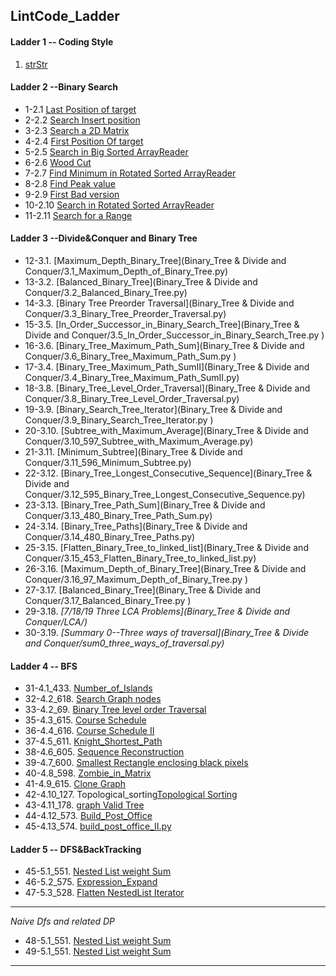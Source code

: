 ## LintCode_Ladder

#### Ladder 1 -- Coding Style

1. [strStr](Binary_Search/1.1_strStr.py)

#### Ladder 2 --Binary Search

* 1-2.1 [Last Position of target](Binary_Search/2.1_Last_Position_of_Target.py)
* 2-2.2 [Search Insert position](Binary_Search/2.2_Search_Insert_position.py)
* 3-2.3 [Search a 2D Matrix](Binary_Search/2.3_Search_a2D_Matrix.py)
* 4-2.4 [First Position Of target](Binary_Search/2.4_First_Position_of_Target.py)
* 5-2.5 [Search in Big Sorted ArrayReader](Binary_Search/2.5_Search_in_Big_Sorted_Array.py)
* 6-2.6 [Wood Cut](Binary_Search/2.6_Wood_Cut.py)
* 7-2.7 [Find Minimum in Rotated Sorted ArrayReader](Binary_Search/2.7_Find_Minimum_in_Rotated_Sorted_Array.py)
* 8-2.8 [Find Peak value](Binary_Search/2.8_Find_Peak_Value.py)
* 9-2.9 [First Bad version](Binary_Search/2.9_First_Bad_Version.py)
* 10-2.10 [Search in Rotated Sorted ArrayReader](Binary_Search/2.10_Search_In_Rotated_Sorted_Array.py)
* 11-2.11 [Search for a Range](Binary_Search/2.11_Search_For_A_Range.py)

#### Ladder 3 --Divide&Conquer and Binary Tree
* 12-3.1. [Maximum_Depth_Binary_Tree](Binary_Tree & Divide and Conquer/3.1_Maximum_Depth_of_Binary_Tree.py)
* 13-3.2. [Balanced_Binary_Tree](Binary_Tree & Divide and Conquer/3.2_Balanced_Binary_Tree.py)
* 14-3.3. [Binary Tree Preorder Traversal](Binary_Tree & Divide and Conquer/3.3_Binary_Tree_Preorder_Traversal.py)
* 15-3.5. [In_Order_Successor_in_Binary_Search_Tree](Binary_Tree & Divide and Conquer/3.5_In_Order_Successor_in_Binary_Search_Tree.py	)
* 16-3.6. [Binary_Tree_Maximum_Path_Sum](Binary_Tree & Divide and Conquer/3.6_Binary_Tree_Maximum_Path_Sum.py	)
* 17-3.4. [Binary_Tree_Maximum_Path_SumII](Binary_Tree & Divide and Conquer/3.4_Binary_Tree_Maximum_Path_SumII.py)
* 18-3.8. [Binary_Tree_Level_Order_Traversal](Binary_Tree & Divide and Conquer/3.8_Binary_Tree_Level_Order_Traversal.py)
* 19-3.9. [Binary_Search_Tree_Iterator](Binary_Tree & Divide and Conquer/3.9_Binary_Search_Tree_Iterator.py	)
* 20-3.10. [Subtree_with_Maximum_Average](Binary_Tree & Divide and Conquer/3.10_597_Subtree_with_Maximum_Average.py)
* 21-3.11. [Minimum_Subtree](Binary_Tree & Divide and Conquer/3.11_596_Minimum_Subtree.py)
* 22-3.12. [Binary_Tree_Longest_Consecutive_Sequence](Binary_Tree & Divide and Conquer/3.12_595_Binary_Tree_Longest_Consecutive_Sequence.py)
* 23-3.13. [Binary_Tree_Path_Sum](Binary_Tree & Divide and Conquer/3.13_480_Binary_Tree_Path_Sum.py)
* 24-3.14. [Binary_Tree_Paths](Binary_Tree & Divide and Conquer/3.14_480_Binary_Tree_Paths.py)
* 25-3.15. [Flatten_Binary_Tree_to_linked_list](Binary_Tree & Divide and Conquer/3.15_453_Flatten_Binary_Tree_to_linked_list.py)
* 26-3.16. [Maximum_Depth_of_Binary_Tree](Binary_Tree & Divide and Conquer/3.16_97_Maximum_Depth_of_Binary_Tree.py	)
* 27-3.17. [Balanced_Binary_Tree](Binary_Tree & Divide and Conquer/3.17_Balanced_Binary_Tree.py	)
* 29-3.18. *[7/18/19 Three LCA Problems](Binary_Tree & Divide and Conquer/LCA/)*
* 30-3.19. *[Summary 0--Three ways of traversal](Binary_Tree & Divide and Conquer/sum0_three_ways_of_traversal.py)*

#### Ladder 4 -- BFS
* 31-4.1_433. [Number_of_Islands](Breadth_First_Search/4.1_433_Number_of_Islands.py)
* 32-4.2_618. [Search Graph nodes](Breadth_First_Search/4.2_618_Search_Graph_nodes.py)
* 33-4.2_69. [Binary Tree level order Traversal](Breadth_First_Search/4.2_69_Binary_Tree_level_order_Traversal.py)
* 35-4.3_615. [Course Schedule](Breadth_First_Search/4.3_615_Course_Schedule.py)
* 36-4.4_616. [Course Schedule II](Breadth_First_Search/4.4_616_Course_Schedule_II.py)
* 37-4.5_611. [Knight_Shortest_Path](Breadth_First_Search/4.5_611_Knight_Shortest_Path.py	)
* 38-4.6_605. [Sequence Reconstruction](Breadth_First_Search/4.6_Sequence_Construction.py)
* 39-4.7_600. [Smallest Rectangle enclosing black pixels](Breadth_First_Search/4.7_600_Smallest_Rectangle_enclosing_black_pixels.py)
* 40-4.8_598. [Zombie_in_Matrix](Breadth_First_Search/4.8_598_Zombie_in_Matrix.py)
* 41-4.9_615. [Clone Graph](Breadth_First_Search/4.9_137_Clone_Graph.py)
* 42-4.10_127. Topological_sorting[Topological Sorting](Breadth_First_Search/4.10_127_Topological_sorting.py)
* 43-4.11_178. [graph Valid Tree](Breadth_First_Search/4.11_178_graph_valid_Tree.py)
* 44-4.12_573. [Build_Post_Office](Breadth_First_Search/4.12_573_Build_Post_Office.py	)
* 45-4.13_574. [build_post_office_II.py](Breadth_First_Search/4.13_574_build_post_office_II.py)

#### Ladder 5 -- DFS&BackTracking

* 45-5.1_551. [Nested List weight Sum](Breadth_First_Search/5.1_551_Nested_List_weight_Sum.py)
* 46-5.2_575. [Expression_Expand](Breadth_First_Search/5.2_575_Expression_Expand.py)
* 47-5.3_528. [Flatten NestedList Iterator](Breadth_First_Search/5.3_528_Flatten_Nested_List_Iterator.py)

----------------
*Naive Dfs and related DP*
* 48-5.1_551. [Nested List weight Sum](Breadth_First_Search/naive_dfs_and_its_dp/5.1_551_Nested_List_weight_Sum.py)
* 49-5.1_551. [Nested List weight Sum](Breadth_First_Search/5.1_551_Nested_List_weight_Sum.py)
-------


